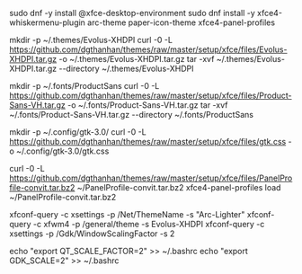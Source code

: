 


sudo dnf -y install @xfce-desktop-environment
sudo dnf install -y xfce4-whiskermenu-plugin arc-theme paper-icon-theme xfce4-panel-profiles

mkdir -p ~/.themes/Evolus-XHDPI
curl -0 -L https://github.com/dgthanhan/themes/raw/master/setup/xfce/files/Evolus-XHDPI.tar.gz -o ~/.themes/Evolus-XHDPI.tar.gz
tar -xvf ~/.themes/Evolus-XHDPI.tar.gz --directory ~/.themes/Evolus-XHDPI

mkdir -p ~/.fonts/ProductSans
curl -0 -L https://github.com/dgthanhan/themes/raw/master/setup/xfce/files/Product-Sans-VH.tar.gz -o ~/.fonts/Product-Sans-VH.tar.gz
tar -xvf ~/.fonts/Product-Sans-VH.tar.gz --directory ~/.fonts/ProductSans

mkdir -p ~/.config/gtk-3.0/
curl -0 -L https://github.com/dgthanhan/themes/raw/master/setup/xfce/files/gtk.css -o ~/.config/gtk-3.0/gtk.css

curl -0 -L https://github.com/dgthanhan/themes/raw/master/setup/xfce/files/PanelProfile-convit.tar.bz2 ~/PanelProfile-convit.tar.bz2
xfce4-panel-profiles load ~/PanelProfile-convit.tar.bz2

xfconf-query -c xsettings -p /Net/ThemeName -s "Arc-Lighter"
xfconf-query -c xfwm4 -p /general/theme -s Evolus-XHDPI
xfconf-query -c xsettings -p /Gdk/WindowScalingFactor -s 2

echo "export QT_SCALE_FACTOR=2" >> ~/.bashrc
echo "export GDK_SCALE=2" >> ~/.bashrc

